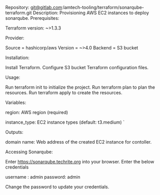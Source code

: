 Repository: git@gitlab.com:lamtech-tooling/terraform/sonarqube-terraform.git
Description:
Provisioning AWS EC2 instances to deploy sonarqube.
Prerequisites:

Terraform version: ~>1.3.3

Provider:

Source = hashicorp/aws
Version = ~>4.0
Backend = S3 bucket

Installation:

Install Terraform.
Configure S3 bucket
Terraform configuration files.

Usage:

Run terraform init to initialize the project.
Run terraform plan to plan the resources.
Run terraform apply to create the resources.

Variables:


region: AWS region (required)

instance_type: EC2 instance types (default: t3.medium)
`

Outputs:


domain name: Web address of the created EC2 instance for contoller.

Accessing Sonarqube:

Enter https://sonarqube.techrite.org into your browser.
Enter the below credentials


username : admin
password: admin


Change the password to update your credentials.
